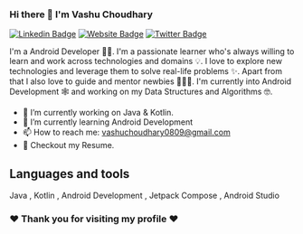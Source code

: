 ### Hi there 👋 I'm Vashu Choudhary
[![Linkedin Badge](https://img.shields.io/badge/-LinkedIn-0e76a8?style=flat-square&logo=Linkedin&logoColor=white)](https://www.linkedin.com/in/vashu-choudhary-179050239/)
[![Website Badge](https://img.shields.io/badge/Website-3b5998?style=flat-square&logo=google-chrome&logoColor=white)](https://sites.google.com/d/1-VsBNRvichMGOZFgs7AjrHYl7jsuiyqg/p/1imLL9DOLtRgHePsXo1GtEtJiK0VkVYsQ/edit)
[![Twitter Badge](https://img.shields.io/badge/-Twitter-00acee?style=flat-square&logo=Twitter&logoColor=white)](https://twitter.com/Vashu141)

I'm a Android Developer 🧑‍💻. I'm a passionate learner who's always willing to learn and work across technologies and domains 💡. I love to explore new technologies and leverage them to solve real-life problems ✨. Apart from that I also love to guide and mentor newbies 👨🏻‍💻. I'm currently into Android Development 🕸️ and working on my Data Structures and Algorithms 🤓.

- 🔭 I’m currently working on Java & Kotlin.
- 🌱 I’m currently learning Android Development
- 📫 How to reach me: vashuchoudhary0809@gmail.com
- 📝 Checkout my Resume.

 ## Languages and tools
 Java , Kotlin , Android Development , Jetpack Compose , Android Studio

 ### ❤️ Thank you for visiting my profile ❤️
